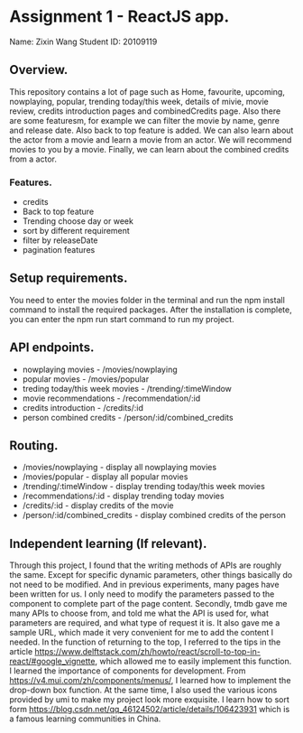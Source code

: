 # Assignment 1 - ReactJS app.

Name: Zixin Wang
Student ID: 20109119

## Overview.

This repository contains a lot of page such as Home, favourite, upcoming, nowplaying, popular, trending today/this week, details of mivie, movie review, credits introduction pages and combinedCredits page. Also there are some featuresm, for example we can filter the movie by name, genre and release date. Also back to top feature is added. We can also learn about the actor from a movie and learn a movie from an actor. We will recommend movies to you by a movie. Finally, we can learn about the combined credits from a actor.

### Features.
 
+ credits
+ Back to top feature
+ Trending choose day or week
+ sort by different requirement
+ filter by releaseDate
+ pagination features

## Setup requirements.

You need to enter the movies folder in the terminal and run the npm install command to install the required packages. After the installation is complete, you can enter the npm run start command to run my project.

## API endpoints.

+ nowplaying movies - /movies/nowplaying
+ popular movies - /movies/popular
+ treding today/this week movies - /trending/:timeWindow
+ movie recommendations - /recommendation/:id
+ credits introduction - /credits/:id
+ person combined credits - /person/:id/combined_credits

## Routing.

+ /movies/nowplaying - display all nowplaying movies
+ /movies/popular - display all popular movies 
+ /trending/:timeWindow - display trending today/this week movies
+ /recommendations/:id - display trending today movies
+ /credits/:id - display credits of the movie
+ /person/:id/combined_credits - display combined credits of the person

## Independent learning (If relevant).

Through this project, I found that the writing methods of APIs are roughly the same. Except for specific dynamic parameters, other things basically do not need to be modified. And in previous experiments, many pages have been written for us. I only need to modify the parameters passed to the component to complete part of the page content. Secondly, tmdb gave me many APIs to choose from, and told me what the API is used for, what parameters are required, and what type of request it is. It also gave me a sample URL, which made it very convenient for me to add the content I needed. In the function of returning to the top, I referred to the tips in the article https://www.delftstack.com/zh/howto/react/scroll-to-top-in-react/#google_vignette, which allowed me to easily implement this function. I learned the importance of components for development. From https://v4.mui.com/zh/components/menus/, I learned how to implement the drop-down box function. At the same time, I also used the various icons provided by umi to make my project look more exquisite. I learn how to sort form https://blog.csdn.net/qq_46124502/article/details/106423931 which is a famous learning communities in China.